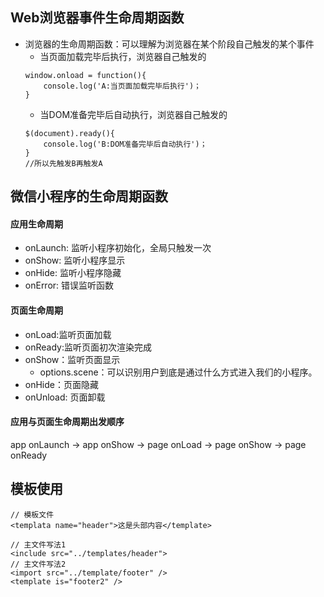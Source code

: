 ## Web浏览器事件生命周期函数
- 浏览器的生命周期函数：可以理解为浏览器在某个阶段自己触发的某个事件
    - 当页面加载完毕后执行，浏览器自己触发的
    ```
    window.onload = function(){
        console.log('A:当页面加载完毕后执行')；
    }
    ```
    - 当DOM准备完毕后自动执行，浏览器自己触发的
    ```
    $(document).ready(){
        console.log('B:DOM准备完毕后自动执行')；
    }
    //所以先触发B再触发A
    ```
    
## 微信小程序的生命周期函数
#### 应用生命周期
- onLaunch: 监听小程序初始化，全局只触发一次
- onShow: 监听小程序显示
- onHide: 监听小程序隐藏
- onError: 错误监听函数

#### 页面生命周期
- onLoad:监听页面加载
- onReady:监听页面初次渲染完成
- onShow：监听页面显示
    - options.scene：可以识别用户到底是通过什么方式进入我们的小程序。 
- onHide：页面隐藏
- onUnload: 页面卸载

#### 应用与页面生命周期出发顺序
app onLaunch -> app onShow -> page onLoad -> page onShow -> page onReady

## 模板使用
```
// 模板文件
<templata name="header">这是头部内容</template>

// 主文件写法1
<include src="../templates/header">
// 主文件写法2
<import src="../template/footer" />
<template is="footer2" />
```